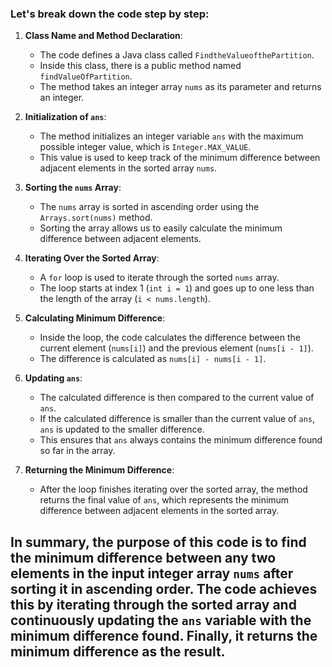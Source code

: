 ### Let's break down the code step by step:

1. **Class Name and Method Declaration**:
   - The code defines a Java class called `FindtheValueofthePartition`.
   - Inside this class, there is a public method named `findValueOfPartition`.
   - The method takes an integer array `nums` as its parameter and returns an integer.

2. **Initialization of `ans`**:
   - The method initializes an integer variable `ans` with the maximum possible integer value, which is `Integer.MAX_VALUE`.
   - This value is used to keep track of the minimum difference between adjacent elements in the sorted array `nums`.

3. **Sorting the `nums` Array**:
   - The `nums` array is sorted in ascending order using the `Arrays.sort(nums)` method.
   - Sorting the array allows us to easily calculate the minimum difference between adjacent elements.

4. **Iterating Over the Sorted Array**:
   - A `for` loop is used to iterate through the sorted `nums` array.
   - The loop starts at index 1 (`int i = 1`) and goes up to one less than the length of the array (`i < nums.length`).

5. **Calculating Minimum Difference**:
   - Inside the loop, the code calculates the difference between the current element (`nums[i]`) and the previous element (`nums[i - 1]`).
   - The difference is calculated as `nums[i] - nums[i - 1]`.

6. **Updating `ans`**:
   - The calculated difference is then compared to the current value of `ans`.
   - If the calculated difference is smaller than the current value of `ans`, `ans` is updated to the smaller difference.
   - This ensures that `ans` always contains the minimum difference found so far in the array.

7. **Returning the Minimum Difference**:
   - After the loop finishes iterating over the sorted array, the method returns the final value of `ans`, which represents the minimum difference between adjacent elements in the sorted array.

## In summary, the purpose of this code is to find the minimum difference between any two elements in the input integer array `nums` after sorting it in ascending order. The code achieves this by iterating through the sorted array and continuously updating the `ans` variable with the minimum difference found. Finally, it returns the minimum difference as the result.
